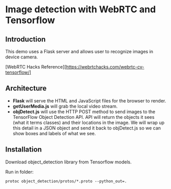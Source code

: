 # Image detection with WebRTC and Tensorflow

## Introduction

This demo uses a Flask server and allows user to recognize images in 
device camera.

 [WebRTC Hacks Reference][https://webrtchacks.com/webrtc-cv-tensorflow/]

## Architecture

 - **Flask** will serve the HTML and JavaScript files for the browser to render. 
 - **getUserMedia.js** will grab the local video stream. 
 - **objDetect.js** will use the HTTP POST method to send images to the 
   TensorFlow Object Detection API. API will return the objects it sees 
   (what it terms classes) and their locations in the image. 
   We will wrap up this detail in a JSON object and send it back to 
   objDetect.js so we can show boxes and labels of what we see.


## Installation

Download object_detection library from Tensorflow models.

Run in folder:

```
protoc object_detection/protos/*.proto --python_out=.
```